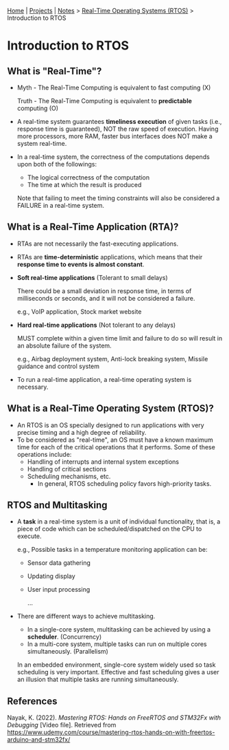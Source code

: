 [Home](../../) | [Projects](../../projects) | [Notes](../) > <a href="./">Real-Time Operating Systems (RTOS)</a> > Introduction to RTOS

# Introduction to RTOS



## What is "Real-Time"?

* Myth - The Real-Time Computing is equivalent to fast computing (X)

  Truth - The Real-Time Computing is equivalent to **predictable** computing (O)

* A real-time system guarantees **timeliness execution** of given tasks (i.e., response time is guaranteed), NOT the raw speed of execution. Having more processors, more RAM, faster bus interfaces does NOT make a system real-time.

* In a real-time system, the correctness of the computations depends upon both of the followings:

  * The logical correctness of the computation
  * The time at which the result is produced 

  Note that failing to meet the timing constraints will also be considered a FAILURE in a real-time system.



## What is a Real-Time Application (RTA)?

* RTAs are not necessarily the fast-executing applications.

* RTAs are **time-deterministic** applications, which means that their **response time to events is almost constant**.

* **Soft real-time applications** (Tolerant to small delays)

  There could be a small deviation in response time, in terms of milliseconds or seconds, and it will not be considered a failure.

  e.g., VoIP application, Stock market website

* **Hard real-time applications** (Not tolerant to any delays)

  MUST complete within a given time limit and failure to do so will result in an absolute failure of the system. 

  e.g., Airbag deployment system, Anti-lock breaking system, Missile guidance and control system

* To run a real-time application, a real-time operating system is necessary.



## What is a Real-Time Operating System (RTOS)?

* An RTOS is an OS specially designed to run applications with very precise timing and a high degree of reliability.
* To be considered as "real-time", an OS must have a known maximum time for each of the critical operations that it performs. Some of these operations include:
  * Handling of interrupts and internal system exceptions
  * Handling of critical sections
  * Scheduling mechanisms, etc.
    * In general, RTOS scheduling policy favors high-priority tasks.



## RTOS and Multitasking

* A **task** in a real-time system is a unit of individual functionality, that is, a piece of code which can be scheduled/dispatched on the CPU to execute.

  e.g., Possible tasks in a temperature monitoring application can be:

  - Sensor data gathering

  - Updating display

  - User input processing

    ...

* There are different ways to achieve multitasking.

  * In a single-core system, multitasking can be achieved by using a **scheduler**. (Concurrency)
  * In a multi-core system, multiple tasks can run on multiple cores simultaneously. (Parallelism)

  In an embedded environment, single-core system widely used so task scheduling is very important. Effective and fast scheduling gives a user an illusion that multiple tasks are running simultaneously.





## References

Nayak, K. (2022). *Mastering RTOS: Hands on FreeRTOS and STM32Fx with Debugging* [Video file]. Retrieved from https://www.udemy.com/course/mastering-rtos-hands-on-with-freertos-arduino-and-stm32fx/

